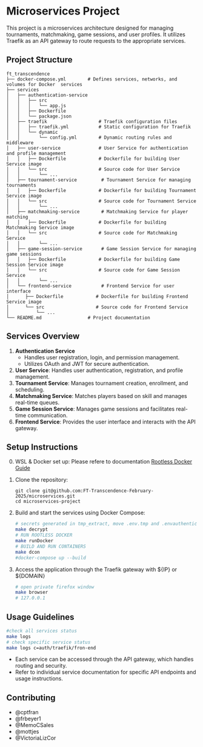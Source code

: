 # Microservices Project

This project is a microservices architecture designed for managing tournaments, matchmaking, game sessions, and user profiles. It utilizes Traefik as an API gateway to route requests to the appropriate services.

## Project Structure

```
ft_transcendence
├── docker-compose.yml        # Defines services, networks, and volumes for Docker  services
├── services
│   ├── authentication-service
│   │   ├── src
│   │   │   └── app.js
│   │   ├── Dockerfile
│   │   └── package.json
│   ├── traefik                   # Traefik configuration files
│   │   ├── traefik.yml           # Static configuration for Traefik
│   │   └── dynamic
│   │       └── config.yml        # Dynamic routing rules and middleware
│   ├── user-service              # User Service for authentication and profile management
│   │   ├── Dockerfile            # Dockerfile for building User Service image
│   │   └── src                   # Source code for User Service
│   │       └── ...
│   ├── tournament-service         # Tournament Service for managing tournaments
│   │   ├── Dockerfile            # Dockerfile for building Tournament Service image
│   │   └── src                   # Source code for Tournament Service
│   │       └── ...
│   ├── matchmaking-service        # Matchmaking Service for player matching
│   │   ├── Dockerfile            # Dockerfile for building Matchmaking Service image
│   │   └── src                   # Source code for Matchmaking Service
│   │       └── ...
│   ├── game-session-service       # Game Session Service for managing game sessions
│   │   ├── Dockerfile            # Dockerfile for building Game Session Service image
│   │   └── src                   # Source code for Game Session Service
│   │       └── ...
│   └── frontend-service           # Frontend Service for user interface
│      ├── Dockerfile            # Dockerfile for building Frontend Service image
│      └── src                   # Source code for Frontend Service
│          └── ...
└── README.md                 # Project documentation
```

## Services Overview

1. **Authentication Service**
   - Handles user registration, login, and permission management.
   - Utilizes OAuth and JWT for secure authentication.
2. **User Service**: Handles user authentication, registration, and profile management.
3. **Tournament Service**: Manages tournament creation, enrollment, and scheduling.
4. **Matchmaking Service**: Matches players based on skill and manages real-time queues.
5. **Game Session Service**: Manages game sessions and facilitates real-time communication.
6. **Frontend Service**: Provides the user interface and interacts with the API gateway.

## Setup Instructions
0. WSL & Docker set up:
   Please refere to documentation
   [Rootless Docker Guide](docs/RootlessDocker.MD)
   
2. Clone the repository:
   ```
   git clone git@github.com:FT-Transcendence-February-2025/microservices.git
   cd microservices-project
   ```

3. Build and start the services using Docker Compose:
   ```bash
   # secrets generated in tmp_extract, move .env.tmp and .envauthentication to microservices root directory
   make decrypt
   # RUN ROOTLESS DOCKER
   make runDocker
   # BUILD AND RUN CONTAINERS 
   make dcon 
   #docker-compose up --build
   ```

4. Access the application through the Traefik gateway with ${IP} or ${DOMAIN}
   ```bash
   # open private firefox window 
   make browser
   # 127.0.0.1
   ```
## Usage Guidelines
   ```bash
   #check all services status
   make logs
   # check specific service status
   make logs c=auth/traefik/fron-end
   ```
- Each service can be accessed through the API gateway, which handles routing and security.
- Refer to individual service documentation for specific API endpoints and usage instructions.

## Contributing

- @cptfran
- @frbeyer1
- @MemoCSales
- @mottjes
- @VictoriaLizCor


<!-- things to DO
 [] health monitoring
 [x] PROMETEUS / TRAEFIK METRIC
 [] restric routes for all services 
 [] include endpoint /metrics in all services
 [] chage to production mode
 [] persistant data
 [] 


-- >
